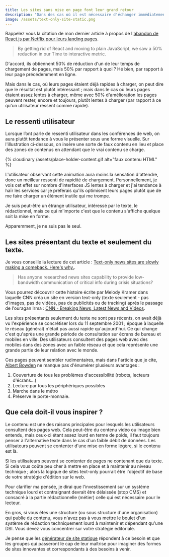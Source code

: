 ```yaml
---
title: Les sites sans mise en page font leur grand retour
description: "Dans des cas où il est nécessaire d'échanger immédiatement un contenu simple, on voit des personnes privilégier des sites sans mise en page, avec seulement du contenu texte."
image: /assets/text-only-site-static.png
---
```


Rappelez vous la citation de mon dernier article à propos de l'[abandon de React.js par Netflix pour leurs landing pages](/2017/11/06/netflix-react-generateur-site-statique/).

> By getting rid of React and moving to plain JavaScript, we saw a 50% reduction in our Time to interactive metric.

D'accord, ils obtiennent 50% de réduction d'un de leur temps de chargement de pages, mais 50% par rapport à quoi ? Hé bien, par rapport à leur page précédemment en ligne.

Mais dans le cas, où leurs pages étaient déjà rapides à charger, on peut dire que le résultat est plutôt intéressant ; mais dans le cas où leurs pages étaient assez lentes à charger, même avec 50% d'amélioration les pages peuvent rester, encore et toujours, plutôt lentes à charger (par rapport à ce qu'un utilisateur ressent comme rapide).

## Le ressenti utilisateur

Lorsque l’ont parle de ressenti utilisateur dans les conférences de web, on aura plutôt tendance à vous le présenter sous une forme visuelle. Sur l'illustration ci-dessous, on insère une sorte de faux contenu en lieu et place des zones de contenus en attendant que le vrai contenu se charge.

<div class="center" markdown="1">	
{% cloudinary /assets/place-holder-content.gif alt="faux contenu HTML" %}
</div>

L'utilisateur observant cette animation aura moins la sensation d'attendre, donc un meilleur ressenti de rapidité de chargement. Personnellement, je vois cet effet sur nombre d'interfaces JS lentes à charger et j'ai tendance à haïr les services car je préférais qu'ils optimisent leurs pages plutôt que de me faire charger un élément inutile qui me trompe.

Je suis peut-être un étrange utilisateur, intéressé par le texte, le rédactionnel, mais ce qui m'importe c'est que le contenu s'affiche quelque soit la mise en forme.

Apparemment, je ne suis pas le seul.

## Les sites présentant du texte et seulement du texte.

Je vous conseille la lecture de cet article : [Text-only news sites are slowly making a comeback. Here's why.](https://www.poynter.org/news/text-only-news-sites-are-slowly-making-comeback-heres-why).

> Has anyone researched news sites capability to provide low-bandwidth communication of critical info during crisis situations?

Vous pourrez découvrir cette histoire écrite par Melody Kramer dans laquelle CNN créa un site en version text-only (texte seulement - pas d'images, pas de vidéos, pas de publicités ou de tracking) après le passage de l'ouragan Irma : [CNN - Breaking News, Latest News and Videos](http://lite.cnn.io/en). 

Les sites présentants seulement du texte ne sont pas récents, on avait déjà vu l'expérience se concrétiser lors du 11 septembre 2001 ; époque à laquelle le réseau (général) n'était pas aussi rapide qu'aujourd'hui. Ce qui change c'est qu'après une grande période de consultation sur écrans de bureau et mobiles en ville. Des utilisateurs consultent des pages web avec des mobiles dans des zones avec un faible réseau et que cela représente une grande partie de leur relation avec le monde.

Ces pages peuvent sembler rudimentaires, mais dans l'article que je cite, [Albert Bowden](https://twitter.com/jalbertbowdenii) ne manque pas d'énumérer plusieurs avantages :

1. Couverture de tous les problèmes d'accessibilité (robots, lecteurs d'écrans…)
2. Lecture par tous les périphériques possibles
3. Marche dans le métro
4. Préserve le porte-monnaie.

## Que cela doit-il vous inspirer ?

Le contenu est une des raisons principales pour lesquels les utilisateurs consultent des pages web. Cela peut-être du contenu vidéo ou image bien entendu, mais ceux-ci étant assez lourd en terme de poids, il faut toujours penser à l'alternative texte dans le cas d'un faible débit de données. Les utilisateurs peuvent se contenter d'une mise en forme légère, si le contenu est là.

Si les utilisateurs peuvent se contenter de pages ne contenant que du texte. Si cela vous coûte peu cher à mettre en place et à maintenir au niveau technique ; alors la logique de sites text-only pourrait être l'objectif de base de votre stratégie d'édition sur le web.

Pour clarifier ma pensée, je dirai que l'investissement sur un système technique lourd et contraignant devrait être délaissée (stop CMS) et consacré à la partie rédactionnelle (métier) celle qui est nécessaire pour le lecteur.

En gros, si vous êtes une structure (ou sous structure d'une organisation) qui publie du contenu, vous n'avez pas à vous mettre le boulet d'un système de rédaction techniquement lourd à maintenir et dépendant qu'une DSI. Vous devez vous concentrer sur votre stratégie éditoriale. 

Je pense que les [générateur de site statique](/generateur-site-statique/) répondent à ce besoin et que les groupes qui passeront le cap de leur maîtrise pour imaginer des formes de sites innovantes et correspondants à des besoins à venir.

